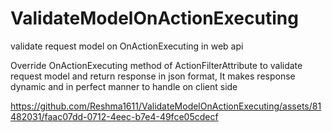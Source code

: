 # ValidateModelOnActionExecuting
validate request model on OnActionExecuting in web api

Override OnActionExecuting method of ActionFilterAttribute to validate request model and return response in json format, It makes response dynamic and in perfect manner to handle on client side








https://github.com/Reshma1611/ValidateModelOnActionExecuting/assets/81482031/faac07dd-0712-4eec-b7e4-49fce05cdecf

